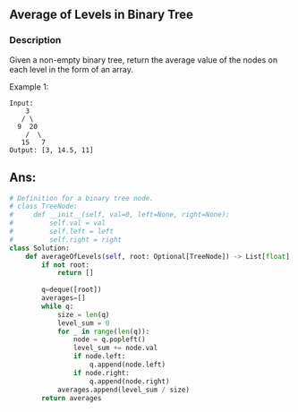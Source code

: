 ## Average of Levels in Binary Tree

### Description

Given a non-empty binary tree, return the average value of the nodes on each level in the form of an array.

Example 1:

```
Input:
    3
   / \
  9  20
    /  \
   15   7
Output: [3, 14.5, 11]

```


## Ans:

```py
# Definition for a binary tree node.
# class TreeNode:
#     def __init__(self, val=0, left=None, right=None):
#         self.val = val
#         self.left = left
#         self.right = right
class Solution:
    def averageOfLevels(self, root: Optional[TreeNode]) -> List[float]:
        if not root:
            return []    
        
        q=deque([root])
        averages=[]
        while q:
            size = len(q)
            level_sum = 0
            for _ in range(len(q)):
                node = q.popleft()
                level_sum += node.val
                if node.left:
                    q.append(node.left)
                if node.right:
                    q.append(node.right)
            averages.append(level_sum / size)
        return averages


```